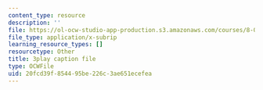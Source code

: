 ```yaml
---
content_type: resource
description: ''
file: https://ol-ocw-studio-app-production.s3.amazonaws.com/courses/8-01sc-classical-mechanics-fall-2016/20fcd39f854495be226c3ae651ecefea_uRUAnKCyyig.srt
file_type: application/x-subrip
learning_resource_types: []
resourcetype: Other
title: 3play caption file
type: OCWFile
uid: 20fcd39f-8544-95be-226c-3ae651ecefea
---
```

